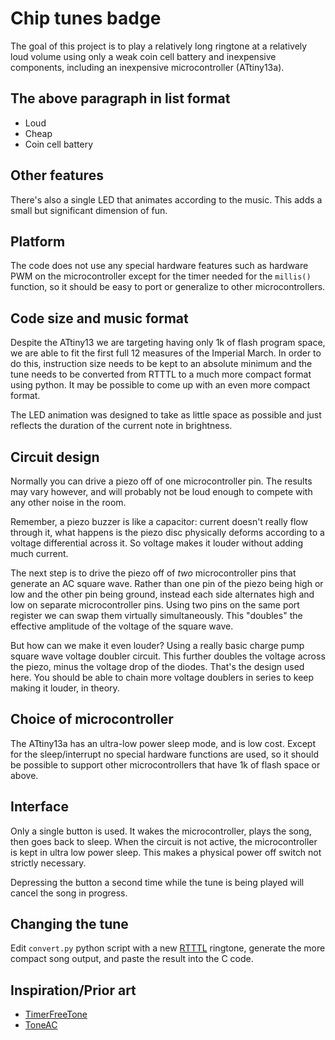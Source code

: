# Chip tunes badge

The goal of this project is to play a relatively long ringtone at a relatively loud volume using only a weak coin cell battery and inexpensive components, including an inexpensive microcontroller (ATtiny13a).

## The above paragraph in list format

* Loud
* Cheap
* Coin cell battery

## Other features

There's also a single LED that animates according to the music. This adds a small but significant dimension of fun.

## Platform

The code does not use any special hardware features such as hardware PWM on the microcontroller except for the timer needed for the `millis()` function, so it should be easy to port or generalize to other microcontrollers.

## Code size and music format

Despite the ATtiny13 we are targeting having only 1k of flash program space, we are able to fit the first full 12 measures of the Imperial March. In order to do this, instruction size needs to be kept to an absolute minimum and the tune needs to be converted from RTTTL to a much more compact format using python. It may be possible to come up with an even more compact format.

The LED animation was designed to take as little space as possible and just reflects the duration of the current note in brightness.

## Circuit design

Normally you can drive a piezo off of one microcontroller pin. The results may vary however, and will probably not be loud enough to compete with any other noise in the room.

Remember, a piezo buzzer is like a capacitor: current doesn't really flow through it, what happens is the piezo disc physically deforms according to a voltage differential across it. So voltage makes it louder without adding much current.

The next step is to drive the piezo off of *two* microcontroller pins that generate an AC square wave. Rather than one pin of the piezo being high or low and the other pin being ground, instead each side alternates high and low on separate microcontroller pins. Using two pins on the same port register we can swap them virtually simultaneously. This "doubles" the effective amplitude of the voltage of the square wave.

But how can we make it even louder? Using a really basic charge pump square wave voltage doubler circuit. This further doubles the voltage across the piezo, minus the voltage drop of the diodes. That's the design used here. You should be able to chain more voltage doublers in series to keep making it louder, in theory.

## Choice of microcontroller

The ATtiny13a has an ultra-low power sleep mode, and is low cost. Except for the sleep/interrupt no special hardware functions are used, so it should be possible to support other microcontrollers that have 1k of flash space or above.

## Interface

Only a single button is used. It wakes the microcontroller, plays the song, then goes back to sleep. When the circuit is not active, the microcontroller is kept in ultra low power sleep. This makes a physical power off switch not strictly necessary.

Depressing the button a second time while the tune is being played will cancel the song in progress.

## Changing the tune

Edit `convert.py` python script with a new [RTTTL](https://en.wikipedia.org/wiki/Ring_Tone_Transfer_Language) ringtone, generate the more compact song output, and paste the result into the C code.

## Inspiration/Prior art

* [TimerFreeTone](https://bitbucket.org/teckel12/arduino-timer-free-tone/wiki/Home)
* [ToneAC](https://bitbucket.org/teckel12/arduino-toneac/wiki/Home)
